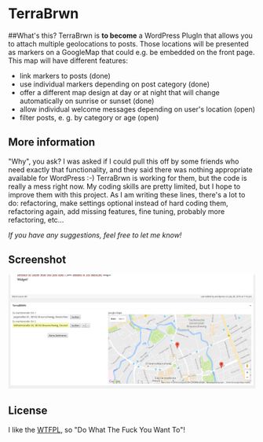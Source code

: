 # TerraBrwn

##What's this?
TerraBrwn is **to become** a WordPress PlugIn that allows you to attach multiple geolocations to posts. Those locations will be presented as markers on a GoogleMap that could e.g. be embedded on the front page. This map will have different features:

 - link markers to posts (done)
 - use individual markers depending on post category (done) 
 - offer a different map design at day or at night that will change automatically on sunrise or sunset (done)
 - allow individual welcome messages depending on user's location (open)
 - filter posts, e. g. by category or age (open)

## More information
"Why", you ask? I was asked if I could pull this off by some friends who need exactly that functionality, and they said there was nothing appropriate available for WordPress :-) TerraBrwn is working for them, but the code is really a mess right now. My coding skills are pretty limited, but I hope to improve them with this project. As I am writing these lines, there's a lot to do: refactoring, make settings optional instead of hard coding them, refactoring again, add missing features, fine tuning, probably more refactoring, etc...

*If you have any suggestions, feel free to let me know!*

## Screenshot
![backend of terrabrwn](https://github.com/otacke/terrabrwn/blob/master/terrabrwn_example_backend.png "backend of terrabrwn")

## License
I like the [WTFPL](http://www.wtfpl.net/about/), so "Do What The Fuck You Want To"!
